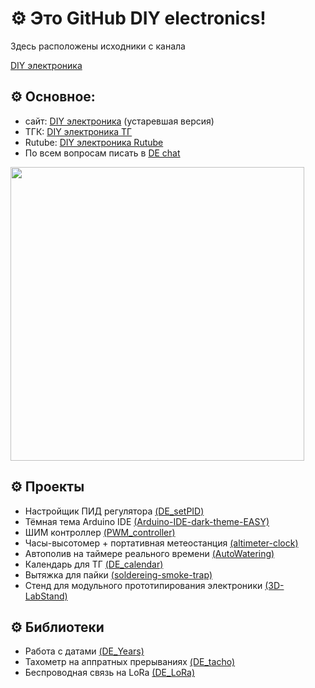 <h1>⚙ Это GitHub DIY electronics!</h1>  <!-- заголовок -->

<p>Здесь расположены исходники с канала</p>

<a href="https://t.me/DIYelectronics23">DIY электроника</a>

<h2>⚙ Основное:</h2>  <!-- основное -->

<ul>
  <li>сайт: <a href="https://diy-elecron1cs.github.io/DIY-electronics//index.html">DIY электроника</a> (устаревшая версия)</li>  <!-- сайт -->
  <li>ТГК: <a href="https://t.me/diy_electron1cs">DIY электроника ТГ</a></li>  <!-- ТГК -->
  <li>Rutube: <a href="https://rutube.ru/channel/46650767">DIY электроника Rutube</a></li>  <!-- rutube -->
  <li>По всем вопросам писать в <a href="https://t.me/diy_electronics_chat">DE chat</a></li>  <!-- чат -->
</ul>

<img src="https://i.postimg.cc/dVR6RLb9/Git-Picture1.png" width="470">  <!-- картинка (плата) -->

<h2>⚙ Проекты</h2>
  <ul>
    <li>Настройщик ПИД регулятора <a href="https://github.com/DIY-Elecron1cs/DE_setPID">(DE_setPID)</a></li>
    <li>Тёмная тема Arduino IDE <a href="https://github.com/DIY-Elecron1cs/Arduino-IDE-dark-theme-EASY">(Arduino-IDE-dark-theme-EASY)<a></li>
    <li>ШИМ контроллер <a href="https://github.com/DIY-Elecron1cs/PWM_controller">(PWM_controller)</a></li>
    <li>Часы-высотомер + портативная метеостанция <a href="https://github.com/DIY-Elecron1cs/altimeter-clock">(altimeter-clock)</a></li>
    <li>Автополив на таймере реального времени <a href="https://github.com/DIY-Elecron1cs/AutoWatering">(AutoWatering)</a></li>
    <li>Календарь для ТГ <a href="https://github.com/DIY-Elecron1cs/DE_calendar">(DE_calendar)</a></li>
    <li>Вытяжка для пайки <a href="https://github.com/DIY-Elecron1cs/soldereing-smoke-trap">(soldereing-smoke-trap)</a></li>
    <li>Стенд для модульного прототипирования электроники <a href="https://github.com/DIY-Elecron1cs/3D-LabStand">(3D-LabStand)</a></li>
  </ul>
<h2>⚙ Библиотеки</h2>
  <ul>
    <li>Работа с датами <a href="https://github.com/DIY-Elecron1cs/DE_Years">(DE_Years)</a></li>
    <li>Тахометр на аппратных прерываниях <a href="https://github.com/DIY-Elecron1cs/DE_tacho">(DE_tacho)</a></li>
    <li>Беспроводная связь на LoRa <a href="https://github.com/DIY-Elecron1cs/DE_LoRa">(DE_LoRa)</a></li>
  </ul>




